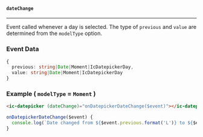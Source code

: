 #### `dateChange`

---

Event called whenever a day is selected. The type of `previous` and `value` are determined from the `modelType` option.

### Event Data

```typescript
{
  previous: string|Date|Moment|IcDatepickerDay,
  value: string|Date|Moment|IcDatepickerDay
}
```

### Example ( `modelType` = `Moment` )

```html
<ic-datepicker (dateChange)="onDatepickerDateChange($event)"></ic-datepicker>
```

```typescript
onDatepickerDateChange($event) {
  console.log(`Date changed from ${$event.previous.format('L')} to ${$event.value.format('L')}`);
}
```
